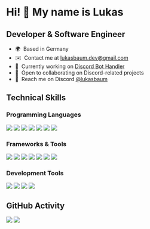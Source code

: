 # Hi! 👋 My name is Lukas

## Developer & Software Engineer
*   🌍  Based in Germany
*   ✉️  Contact me at [lukasbaum.dev@gmail.com](mailto:lukasbaum.dev@gmail.com)
*   🚀  Currently working on [Discord Bot Handler](https://github.com/lukazbaum/discord-bot-handler)
*   🤝  Open to collaborating on Discord-related projects
*   💬  Reach me on Discord [@lukasbaum](https://discord.com/users/lukasbaum)

## Technical Skills
### Programming Languages
![](https://img.shields.io/badge/Rust-black?style=for-the-badge&logo=rust&logoColor=#E57324)
![](https://img.shields.io/badge/TypeScript-007ACC?style=for-the-badge&logo=typescript&logoColor=white)
![](https://img.shields.io/badge/JavaScript-323330?style=for-the-badge&logo=javascript&logoColor=F7DF1E)
![](https://img.shields.io/badge/Python-FFD43B?style=for-the-badge&logo=python&logoColor=blue)
![](https://img.shields.io/badge/Go-00ADD8?style=for-the-badge&logo=go&logoColor=white)
![](https://img.shields.io/badge/Kotlin-B125EA?style=for-the-badge&logo=kotlin&logoColor=white)
![](https://img.shields.io/badge/C%2B%2B-00599C?style=for-the-badge&logo=c%2B%2B&logoColor=white)

### Frameworks & Tools
![](https://img.shields.io/badge/React-20232A?style=for-the-badge&logo=react&logoColor=61DAFB)
![](https://img.shields.io/badge/Tailwind_CSS-38B2AC?style=for-the-badge&logo=tailwind-css&logoColor=white)
![](https://img.shields.io/badge/Tauri-FFC131?style=for-the-badge&logo=Tauri&logoColor=white)
![](https://img.shields.io/badge/MongoDB-4EA94B?style=for-the-badge&logo=mongodb&logoColor=white)
![](https://img.shields.io/badge/SurrealDB-FF00A0?style=for-the-badge&logo=surrealdb&logoColor=white)
![](https://img.shields.io/badge/bun-282a36?style=for-the-badge&logo=bun&logoColor=fbf0df)
![](https://img.shields.io/badge/Docker-2CA5E0?style=for-the-badge&logo=docker&logoColor=white)

### Development Tools
![](https://img.shields.io/badge/NeoVim-%2357A143.svg?&style=for-the-badge&logo=neovim&logoColor=white)
![](https://img.shields.io/badge/IntelliJ_IDEA-000000.svg?style=for-the-badge&logo=intellij-idea&logoColor=white)
![](https://img.shields.io/badge/Insomnia-5849be?style=for-the-badge&logo=Insomnia&logoColor=white)
![](https://img.shields.io/badge/Figma-F24E1E?style=for-the-badge&logo=figma&logoColor=white)

## GitHub Activity
![](https://github-profile-summary-cards.vercel.app/api/cards/profile-details?username=lukazbaum&theme=dracula)
![](https://streak-stats.demolab.com?user=lukazbaum&theme=dracula&hide_border=true&card_width=700)
